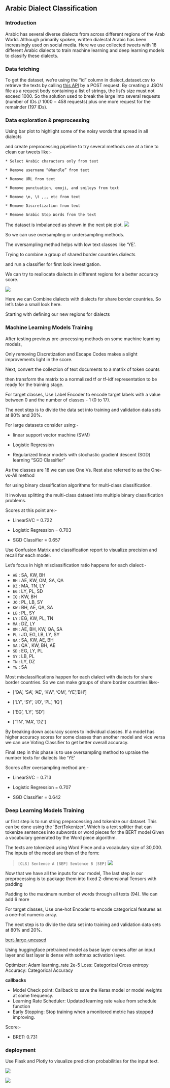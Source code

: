 ## Arabic Dialect Classification



### Introduction

Arabic has several diverse dialects from across different regions of the Arab World. Although primarily spoken, written dialectal Arabic has been increasingly used on social media. Here we use collected tweets with 18 different Arabic dialects to train machine learning and deep learning models to classify these dialects.



### Data fetching 

To get the dataset, we’re using the “id” column in dialect_dataset.csv to retrieve the texts by calling [this API](https://recruitment.aimtechnologies.co/ai-tasks) by a POST request. By creating a JSON file as a request body containing a list of strings, the list’s size must not exceed 1000. So the solution used to break the large into several requests (number of IDs // 1000 = 458 requests) plus one more request for the remainder (197 IDs).




### Data exploration & preprocessing
Using bar plot to highlight some of the noisy words that spread in all dialects 

and create preprocessing pipeline to try several methods one at a time to clean our tweets like:-

    * Select Arabic characters only from text

    * Remove username “@handle” from text

    * Remove URL from text

    * Remove punctuation, emoji, and smileys from text

    * Remove \n, \t ,,, etc from text

    * Remove Discretization from text

    * Remove Arabic Stop Words from the text
    
The dataset is imbalanced as shown in the next pie plot. 
![](/images/pie.png)

So we can use oversampling or undersampling methods. 

The oversampling method helps with low text classes like ‘YE’.

Trying to combine a group of shared border countries dialects 

and run a classifier for first look investigation. 

We can try to reallocate dialects in different regions for a better accuracy score.

![](/images/cm.png)

Here we can Combine dialects with dialects for share border countries. So let’s take a small look here.

Starting with defining our new regions for dialects




### Machine Learning Models Training
After testing previous pre-processing methods on some machine learning models, 

Only removing Discretization and Escape Codes makes a slight improvements light in the score.

Next, convert the collection of text documents to a matrix of token counts

then transform the matrix to a normalized tf or tf-idf representation to be ready for the training stage. 

For target classes, Use Label Encoder to encode target labels with a value between 0 and the number of classes - 1 (0 to 17).

The next step is to divide the data set into training and validation data sets at 80% and 20%.

For large datasets consider using:-

  - linear support vector machine (SVM)

  - Logistic Regression 

  - Regularized linear models with stochastic gradient descent (SGD) learning “SGD Classifier”

As the classes are 18 we can use One Vs. Rest also referred to as the One-vs-All method 

for using binary classification algorithms for multi-class classification.

It involves splitting the multi-class dataset into multiple binary classification problems.

Scores at this point are:-

  - LinearSVC = 0.722

  - Logistic Regression = 0.703

  - SGD Classifier  = 0.657

Use Confusion Matrix and classification report to visualize precision and recall for each model.

Let’s focus in high misclassification ratio happens for each dialect:-

- `AE` :  SA, KW, BH
- `BH` :  AE, KW, OM, SA, QA
- `DZ` :  MA, TN, LY
- `EG` :  LY, PL, SD
- `IQ` :  KW, BH
- `JO` :  PL, LB, SY
- `KW` :  BH, AE, QA, SA
- `LB` :  PL, SY
- `LY` :  EG, KW, PL, TN
- `MA` :  DZ, LY
- `OM` :  AE, BH, KW, QA, SA
- `PL` :  JO, EG, LB, LY, SY
- `QA` :  SA, KW, AE, BH
- `SA` :  QA`, KW, BH, AE
- `SD` :  EG, LY, PL
- `SY` :  LB, PL
- `TN` :  LY, DZ
- `YE` :  SA

Most misclassifications happen for each dialect with dialects for share border countries. So we can make groups of share border countries like:-

- [‘QA’, ‘SA’, ‘AE’, ‘KW’, ‘OM’, ‘YE’,’BH’]

- [‘LY’, ‘SY’, ‘JO’, ‘PL’, ‘IQ’]

- [‘EG’, ‘LY’, ‘SD’]

- [‘TN’, ‘MA’, ‘DZ’]

By breaking down accuracy scores to individual classes. If a model has higher accuracy scores for some classes than another model and vice versa we can use Voting Classifier to get better overall accuracy.

Final step in this phase is to use oversampling method to upraise the number texts for dialects like ‘YE’

Scores after oversampling method are:-

  - LinearSVC = 0.713

  - Logistic Regression = 0.707

  - SGD Classifier  = 0.642


### Deep Learning Models Training

ur first step is to run string preprocessing and tokenize our dataset. 
This can be done using the 'BertTokenizer', 
Which is a text splitter that can tokenize sentences into subwords or word pieces for the BERT model
Given a vocabulary generated by the Word piece algorithm.

The texts are tokenized using Word Piece and a vocabulary size of 30,000. 
The inputs of the model are then of the form:

> `[CLS] Sentence A [SEP] Sentence B [SEP]`
![](https://miro.medium.com/max/1400/0*m_kXt3uqZH9e7H4w.png)

Now that we have all the inputs for our model,
The last step in our preprocessing is to package them into fixed 2-dimensional Tensors with padding

Padding to the maximum number of words through all texts (94).
We can add 6 more 

For target classes, Use one-hot Encoder to encode categorical features as a one-hot numeric array.

The next step is to divide the data set into training and validation data sets at 80% and 20%.


[bert-large-uncased](https://huggingface.co/bert-large-uncased)

Using huggingface pretrained model as base layer comes after an input layer
and last layer is dense with softmax activation layer.

Optimizer: Adam learning_rate 2e-5
Loss: Categorical Cross entropy
Accuracy: Categorical Accuracy
    
**callbacks**

   - Model Check point: Callback to save the Keras model or model weights at some frequency.
   - Learning Rate Scheduler:  Updated learning rate value from schedule function 
   - Early Stopping: Stop training when a monitored metric has stopped improving.


Score:-
   - BRET: 0.731


### deployment
Use Flask and Plotly to visualize prediction probabilities for the input text.

![]("/images/image1.png")

![]("/images/image2.png")



